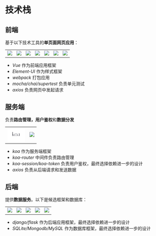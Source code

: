 # 技术栈

## 前端

基于以下技术工具的**单页面网页应用**：

<table>
  <tbody>
    <tr>
      <td align="center" valign="middle">
        <a href="https://vuejs.org" target="_blank">
          <img width="222px" src="https://vuejs.org/images/logo.png">
        </a>
      </td>
      <td align="center" valign="middle">
        <a href="https://element.eleme.io/" target="_blank">
          <img width="222px" src="http://element-cn.eleme.io/favicon.ico">
        </a>
      </td>
      <td align="center" valign="middle">
        <a href="https://webpack.js.org/" target="_blank">
          <img width="222px" src="https://www.webpackjs.com//6bc5d8cf78d442a984e70195db059b69.svg">
        </a>
      </td>
      <td align="center" valign="middle">
        <a href="https://mochajs.org/" target="_blank">
          <img width="222px" src="https://camo.githubusercontent.com/af4bf83ab2ca125346740f9961345a24ec43b3a9/68747470733a2f2f636c6475702e636f6d2f78465646784f696f41552e737667">
        </a>
      </td>
      <td align="center" valign="middle">
        <a href="https://www.chaijs.com/" target="_blank">
          <img width="222px" src="https://camo.githubusercontent.com/431283cc1643d02167aac31067137897507c60fc/687474703a2f2f636861696a732e636f6d2f696d672f636861692d6c6f676f2e706e67">
        </a>
      </td>
      <td align="center" valign="middle">
        <a href="https://github.com/axios/axios" target="_blank">
          <img width="222px" src="https://i.loli.net/2019/04/06/5ca844dbe8106.png">
        </a>
      </td>
      <td align="center" valign="middle">
        <a href="https://github.com/visionmedia/supertest" target="_blank">
          <img width="222px" src="https://i.loli.net/2019/04/06/5ca84517a1b53.png">
        </a>
      </td>
    </tr>
  </tbody>
</table>

- *Vue* 作为前端应用框架
- *Element-UI* 作为样式框架
- *webpack* 打包应用
- *mocha/chai/supertest* 负责单元测试
- *axios* 负责网页中发起请求

## 服务端

负责**路由管理，用户鉴权**和**数据分发**

<table>
  <tbody>
    <tr>
      <td align="center" valign="middle">
        <a href="https://koajs.com/" target="_blank">
          <img width="58px" src="https://github.com/koajs/koa/raw/master/docs/logo.png">
        </a>
      </td>
      <td align="center" valign="middle">
        <a href="https://github.com/axios/axios" target="_blank">
          <img width="58px" src="https://i.loli.net/2019/04/06/5ca844dbe8106.png">
        </a>
      </td>
    </tr>
  </tbody>
</table>

- *koa* 作为服务端框架
- *koa-router* 中间件负责路由管理
- *koa-session/koa-token* 负责用户鉴权，最终选择依赖进一步的设计
- *axios* 负责从后端请求和发送数据

## 后端

提供**数据服务**。以下是候选框架和数据库：

<table>
  <tbody>
    <tr>
      <td align="center" valign="middle">
        <a href="https://www.djangoproject.com/" target="_blank">
          <img width="222px" src="https://avatars3.githubusercontent.com/u/27804?s=200&v=4">
        </a>
      </td>
      <td align="center" valign="middle">
        <a href="http://flask.pocoo.org/docs/1.0/" target="_blank">
          <img width="222px" src="http://flask.pocoo.org/docs/1.0/_static/flask.png">
        </a>
      </td>
      <td align="center" valign="middle">
        <a href="https://www.sqlite.org/index.html" target="_blank">
          <img width="222px" src="https://www.sqlite.org/images/sqlite370_banner.gif">
        </a>
      </td>
      <td align="center" valign="middle">
        <a href="https://www.mongodb.com/" target="_blank">
          <img width="222px" src="https://avatars1.githubusercontent.com/u/45120?s=200&v=4">
        </a>
      </td>
      <td align="center" valign="middle">
        <a href="https://www.mysql.com/" target="_blank">
          <img width="222px" src="https://i.loli.net/2019/04/06/5ca849b54cfc7.jpg">
        </a>
      </td>
    </tr>
  </tbody>
</table>

- *django/flask* 作为后端应用框架，最终选择依赖进一步的设计
- *SQLite/Mongodb/MySQL* 作为数据库框架，最终选择依赖进一步的设计